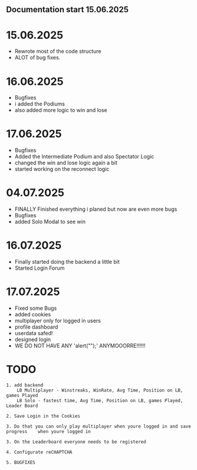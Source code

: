 ## Documentation start 15.06.2025 ##

# 15.06.2025
- Rewrote most of the code structure
- ALOT of bug fixes.

# 16.06.2025
- Bugfixes
- i added the Podiums
- also added more logic to win and lose

# 17.06.2025
- Bugfixes
- Added the Intermediate Podium and also Spectator Logic
- changed the win and lose logic again a bit
- started working on the reconnect logic

# 04.07.2025
- FINALLY Finished everything i planed but now are even more bugs
- Bugfixes
- added Solo Modal to see win

# 16.07.2025
- Finally started doing the backend a little bit
- Started Login Forum

# 17.07.2025
- Fixed some Bugs
- added cookies
- multiplayer only for logged in users
- profile dashboard
- userdata safed!
- designed login
- WE DO NOT HAVE ANY 'alert("");' ANYMOOORRE!!!!!!



# TODO
    1. add backend
        LB Multiplayer - Winstreaks, WinRate, Avg Time, Position on LB, games Played
        LB Solo - fastest time, Avg Time, Position on LB, games Played, Leader Board

    2. Save Login in the Cookies

    3. Do that you can only play multiplayer when youre logged in and save progress    when youre logged in

    3. On the Leaderboard everyone needs to be registered

    4. Configurate reCHAPTCHA
    
    5. BUGFIXES
